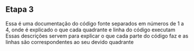 ## Etapa 3 
Essa é uma documentação do código fonte separados em números de 1 a 4, onde é explicado o que cada quadrante e linha do código executam 
Essas descrições servem para explicar o que cada parte do código faz e as linhas são correspondentes ao seu devido quadrante
